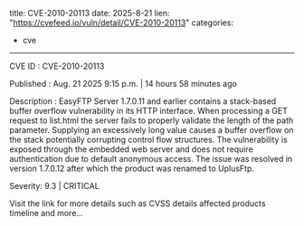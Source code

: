  
title: CVE-2010-20113
date: 2025-8-21
lien: "https://cvefeed.io/vuln/detail/CVE-2010-20113"
categories:
  - cve
---

CVE ID : CVE-2010-20113

Published :  Aug. 21
2025
9:15 p.m. | 14 hours
58 minutes ago

Description : EasyFTP Server 1.7.0.11 and earlier contains a stack-based buffer overflow vulnerability in its HTTP interface. When processing a GET request to list.html
the server fails to properly validate the length of the path parameter. Supplying an excessively long value causes a buffer overflow on the stack
potentially corrupting control flow structures. The vulnerability is exposed through the embedded web server and does not require authentication due to default anonymous access. The issue was resolved in version 1.7.0.12
after which the product was renamed to UplusFtp.

Severity: 9.3 | CRITICAL

Visit the link for more details
such as CVSS details
affected products
timeline
and more...
